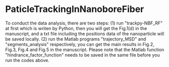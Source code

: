 # PaticleTrackingInNanoboreFiber
To conduct the data analysis, there are two steps:
(1) run "trackpy-NBF_RF" at first which is writen by Python, then you will get the Fig.1(d) in the manuscript,
    and a txt file including the positions data of the nanoparticle will be saved locally.
(2) run the Matlab programs "trajectory_MSD" and "segments_analysis" respectively, you can get the main results in Fig.2, Fig.3, Fig.4 and Fig.5 in the manuscript.
Please note that the Matlab function "hindrance_factor_function" needs to be saved in the same file before you run the codes above. 
